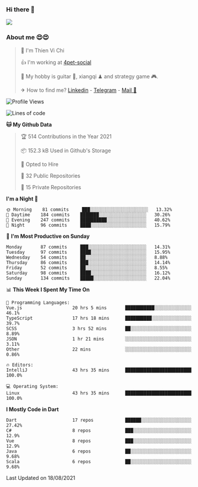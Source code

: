 ### Hi there 👋
![](https://media1.tenor.com/images/9aa4aee77151757a310fcdb4b8fd2a0a/tenor.gif?itemid=12671405)

### About me 😍😍

> 🙎 I'm Thien Vi Chi
> 
> 👍 I'm working at [4pet-social](https://github.com/4pet-social)
>
> 🥞 My hobby is guitar 🎸, xiangqi ♟ and strategy game 🎮.
> 
> ✈ How to find me? [Linkedin](https://www.linkedin.com/in/tvc12/) - [Telegram](https://t.me/yeutham212) - [Mail 📧](mailto:meomeocf98@gmail.com)
> 

<!--START_SECTION:waka-->
![Profile Views](http://img.shields.io/badge/Profile%20Views-30-blue)

![Lines of code](https://img.shields.io/badge/From%20Hello%20World%20I%27ve%20Written-745135%20lines%20of%20code-blue)

**🐱 My Github Data** 

> 🏆 514 Contributions in the Year 2021
 > 
> 📦 152.3 kB Used in Github's Storage 
 > 
> 💼 Opted to Hire
 > 
> 📜 32 Public Repositories 
 > 
> 🔑 15 Private Repositories  
 > 
**I'm a Night 🦉** 

```text
🌞 Morning    81 commits     ███░░░░░░░░░░░░░░░░░░░░░░   13.32% 
🌆 Daytime    184 commits    ███████░░░░░░░░░░░░░░░░░░   30.26% 
🌃 Evening    247 commits    ██████████░░░░░░░░░░░░░░░   40.62% 
🌙 Night      96 commits     ████░░░░░░░░░░░░░░░░░░░░░   15.79%

```
📅 **I'm Most Productive on Sunday** 

```text
Monday       87 commits     ███░░░░░░░░░░░░░░░░░░░░░░   14.31% 
Tuesday      97 commits     ████░░░░░░░░░░░░░░░░░░░░░   15.95% 
Wednesday    54 commits     ██░░░░░░░░░░░░░░░░░░░░░░░   8.88% 
Thursday     86 commits     ███░░░░░░░░░░░░░░░░░░░░░░   14.14% 
Friday       52 commits     ██░░░░░░░░░░░░░░░░░░░░░░░   8.55% 
Saturday     98 commits     ████░░░░░░░░░░░░░░░░░░░░░   16.12% 
Sunday       134 commits    █████░░░░░░░░░░░░░░░░░░░░   22.04%

```


📊 **This Week I Spent My Time On** 

```text
💬 Programming Languages: 
Vue.js                   20 hrs 5 mins       ███████████░░░░░░░░░░░░░░   46.1% 
TypeScript               17 hrs 18 mins      ██████████░░░░░░░░░░░░░░░   39.7% 
SCSS                     3 hrs 52 mins       ██░░░░░░░░░░░░░░░░░░░░░░░   8.89% 
JSON                     1 hr 21 mins        ░░░░░░░░░░░░░░░░░░░░░░░░░   3.11% 
Other                    22 mins             ░░░░░░░░░░░░░░░░░░░░░░░░░   0.86%

🔥 Editors: 
IntelliJ                 43 hrs 35 mins      █████████████████████████   100.0%

💻 Operating System: 
Linux                    43 hrs 35 mins      █████████████████████████   100.0%

```

**I Mostly Code in Dart** 

```text
Dart                     17 repos            ██████░░░░░░░░░░░░░░░░░░░   27.42% 
C#                       8 repos             ███░░░░░░░░░░░░░░░░░░░░░░   12.9% 
Vue                      8 repos             ███░░░░░░░░░░░░░░░░░░░░░░   12.9% 
Java                     6 repos             ██░░░░░░░░░░░░░░░░░░░░░░░   9.68% 
Scala                    6 repos             ██░░░░░░░░░░░░░░░░░░░░░░░   9.68%

```



 Last Updated on 18/08/2021
<!--END_SECTION:waka-->